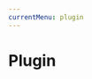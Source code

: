```yaml
---
currentMenu: plugin
---
```


# Plugin

<!-- TOC depthFrom:2 depthTo:6 orderedList:false updateOnSave:true withLinks:true -->


<!-- /TOC -->
